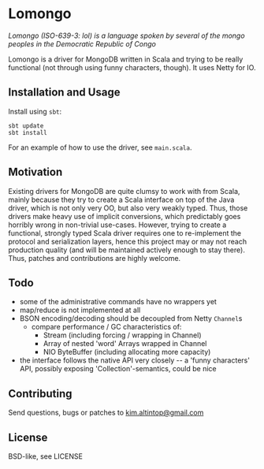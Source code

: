 # Lomongo

_Lomongo (ISO-639-3: lol) is a language spoken by several of the mongo peoples
in the Democratic Republic of Congo_

Lomongo is a driver for MongoDB written in Scala and trying to be really
functional (not through using funny characters, though). It uses Netty for IO.

## Installation and Usage

Install using `sbt`:

    sbt update
    sbt install

For an example of how to use the driver, see `main.scala`.

## Motivation

Existing drivers for MongoDB are quite clumsy to work with from Scala, mainly
because they try to create a Scala interface on top of the Java driver, which is
not only very OO, but also very weakly typed. Thus, those drivers make heavy
use of implicit conversions, which predictably goes horribly wrong in
non-trivial use-cases. However, trying to create a functional, strongly typed
Scala driver requires one to re-implement the protocol and serialization layers,
hence this project may or may not reach production quality (and will be maintained
actively enough to stay there). Thus, patches and contributions are highly
welcome.

## Todo

* some of the administrative commands have no wrappers yet
* map/reduce is not implemented at all
* BSON encoding/decoding should be decoupled from Netty `Channel`s
  * compare performance / GC characteristics of:
    * Stream (including forcing / wrapping in Channel)
    * Array of nested 'word' Arrays wrapped in Channel
    * NIO ByteBuffer (including allocating more capacity)
* the interface follows the native API very closely -- a 'funny characters' API,
  possibly exposing 'Collection'-semantics, could be nice

## Contributing

Send questions, bugs or patches to kim.altintop@gmail.com

## License

BSD-like, see LICENSE
